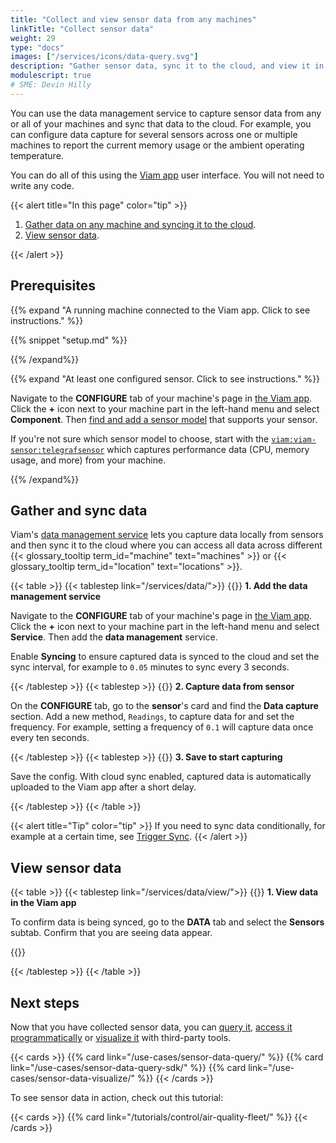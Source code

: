 ```yaml
---
title: "Collect and view sensor data from any machines"
linkTitle: "Collect sensor data"
weight: 29
type: "docs"
images: ["/services/icons/data-query.svg"]
description: "Gather sensor data, sync it to the cloud, and view it in the Viam app."
modulescript: true
# SME: Devin Hilly
---
```


You can use the data management service to capture sensor data from any or all of your machines and sync that data to the cloud.
For example, you can configure data capture for several sensors across one or multiple machines to report the current memory usage or the ambient operating temperature.

You can do all of this using the [Viam app](https://app.viam.com/) user interface.
You will not need to write any code.

{{< alert title="In this page" color="tip" >}}

1. [Gather data on any machine and syncing it to the cloud](#gather-and-sync-data).
1. [View sensor data](#view-sensor-data).

{{< /alert >}}

## Prerequisites

{{% expand "A running machine connected to the Viam app. Click to see instructions." %}}

{{% snippet "setup.md" %}}

{{% /expand%}}

{{% expand "At least one configured sensor. Click to see instructions." %}}

Navigate to the **CONFIGURE** tab of your machine's page in [the Viam app](https://app.viam.com).
Click the **+** icon next to your machine part in the left-hand menu and select **Component**.
Then [find and add a sensor model](/components/sensor/) that supports your sensor.

If you're not sure which sensor model to choose, start with the [`viam:viam-sensor:telegrafsensor`](https://github.com/viamrobotics/viam-telegraf-sensor) which captures performance data (CPU, memory usage, and more) from your machine.

{{% /expand%}}

## Gather and sync data

Viam's [data management service](/services/data/) lets you capture data locally from sensors and then sync it to the cloud where you can access all data across different {{< glossary_tooltip term_id="machine" text="machines" >}} or {{< glossary_tooltip term_id="location" text="locations" >}}.

{{< table >}}
{{< tablestep link="/services/data/">}}
{{<imgproc src="/services/icons/data-management.svg" class="fill alignleft" style="max-width: 150px" declaredimensions=true alt="Configure the data management service">}}
**1. Add the data management service**

Navigate to the **CONFIGURE** tab of your machine's page in [the Viam app](https://app.viam.com).
Click the **+** icon next to your machine part in the left-hand menu and select **Service**.
Then add the **data management** service.

Enable **Syncing** to ensure captured data is synced to the cloud and set the sync interval, for example to `0.05` minutes to sync every 3 seconds.

{{< /tablestep >}}
{{< tablestep >}}
{{<imgproc src="/icons/components/sensor.svg" class="fill alignleft" style="max-width: 150px" declaredimensions=true alt="configure a camera component">}}
**2. Capture data from sensor**

On the **CONFIGURE** tab, go to the **sensor**'s card and find the **Data capture** section.
Add a new method, `Readings`, to capture data for and set the frequency.
For example, setting a frequency of `0.1` will capture data once every ten seconds.

{{< /tablestep >}}
{{< tablestep >}}
{{<imgproc src="/services/ml/configure.svg" class="fill alignleft" style="max-width: 150px"  declaredimensions=true alt="Train models">}}
**3. Save to start capturing**

Save the config.
With cloud sync enabled, captured data is automatically uploaded to the Viam app after a short delay.

{{< /tablestep >}}
{{< /table >}}

{{< alert title="Tip" color="tip" >}}
If you need to sync data conditionally, for example at a certain time, see [Trigger Sync](/services/data/trigger-sync/#configure-data-manager-to-sync-based-on-sensor).
{{< /alert >}}

## View sensor data

{{< table >}}
{{< tablestep link="/services/data/view/">}}
{{<imgproc src="/services/icons/data-capture.svg" class="fill alignleft" style="max-width: 150px" declaredimensions=true alt="Capture tabular data from a sensor">}}
**1. View data in the Viam app**

To confirm data is being synced, go to the **DATA** tab and select the **Sensors** subtab.
Confirm that you are seeing data appear.

{{<imgproc src="/get-started/quickstarts/collect-data/data-page.png" alt="Sensor data tab.">}}

{{< /tablestep >}}
{{< /table >}}

## Next steps

Now that you have collected sensor data, you can [query it](/use-cases/sensor-data-query/), [access it programmatically](/use-cases/sensor-data-query-sdk/) or [visualize it](/use-cases/sensor-data-visualize/) with third-party tools.

{{< cards >}}
{{% card link="/use-cases/sensor-data-query/" %}}
{{% card link="/use-cases/sensor-data-query-sdk/" %}}
{{% card link="/use-cases/sensor-data-visualize/" %}}
{{< /cards >}}

To see sensor data in action, check out this tutorial:

{{< cards >}}
{{% card link="/tutorials/control/air-quality-fleet/" %}}
{{< /cards >}}
